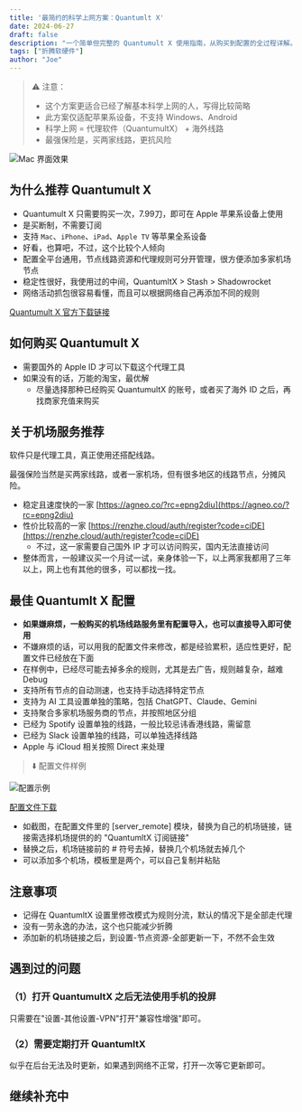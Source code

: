 ```yaml
---
title: '最简约的科学上网方案：Quantumlt X'
date: 2024-06-27
draft: false
description: "一个简单但完整的 Quantumult X 使用指南，从购买到配置的全过程详解。"
tags: ["折腾软硬件"]
author: "Joe"
---
```


> ⚠️ 注意：
> - 这个方案更适合已经了解基本科学上网的人，写得比较简略
> - 此方案仅适配苹果系设备，不支持 Windows、Android
> - 科学上网 = 代理软件（QuantumultX） + 海外线路
> - 最强保险是，买两家线路，更抗风险

![Mac 界面效果](/images/posts/quantumult-x/image1.webp)

## 为什么推荐 Quantumult X

- Quantumult X 只需要购买一次，7.99刀，即可在 Apple 苹果系设备上使用
- 是买断制，不需要订阅
- 支持 `Mac`、`iPhone`、`iPad`、`Apple TV` 等苹果全系设备
- 好看，也算吧，不过，这个比较个人倾向
- 配置全平台通用，节点线路资源和代理规则可分开管理，很方便添加多家机场节点
- 稳定性很好，我使用过的中间，QuantumltX > Stash > Shadowrocket
- 网络活动抓包很容易看懂，而且可以根据网络自己再添加不同的规则

[‎Quantumult X 官方下载链接](https://apps.apple.com/ca/app/quantumult-x/id1443988620)

## 如何购买 Quantumult X

- 需要国外的 Apple ID 才可以下载这个代理工具
- 如果没有的话，万能的淘宝，最优解
    - 尽量选择那种已经购买 QuantumultX 的账号，或者买了海外 ID 之后，再找商家充值来购买

## 关于机场服务推荐

软件只是代理工具，真正使用还搭配线路。

最强保险当然是买两家线路，或者一家机场，但有很多地区的线路节点，分摊风险。

- 稳定且速度快的一家 [https://agneo.co/?rc=epng2diu](https://agneo.co/?rc=epng2diu)
- 性价比较高的一家 [https://renzhe.cloud/auth/register?code=ciDE](https://renzhe.cloud/auth/register?code=ciDE)
    - 不过，这一家需要自己国外 IP 才可以访问购买，国内无法直接访问
- 整体而言，一般建议买一个月试一试，亲身体验一下，以上两家我都用了三年以上，网上也有其他的很多，可以都找一找。

## 最佳 Quantumlt X 配置

- **如果嫌麻烦，一般购买的机场线路服务里有配置导入，也可以直接导入即可使用**
- 不嫌麻烦的话，可以用我的配置文件来修改，都是经验累积，适应性更好，配置文件已经放在下面
- 在样例中，已经尽可能去掉多余的规则，尤其是去广告，规则越复杂，越难 Debug
- 支持所有节点的自动测速，也支持手动选择特定节点
- 支持为 AI 工具设置单独的策略，包括 ChatGPT、Claude、Gemini
- 支持聚合多家机场服务商的节点，并按照地区分组
- 已经为 Spotify 设置单独的线路，一般比较忌讳香港线路，需留意
- 已经为 Slack 设置单独的线路，可以单独选择线路
- Apple 与 iCloud 相关按照 Direct 来处理

> ⬇️ 配置文件样例

![配置示例](/images/posts/quantumult-x/image2.webp)

[配置文件下载](/conf/quantumult_20240722182237.conf)

- 如截图，在配置文件里的 [server_remote] 模块，替换为自己的机场链接，链接需选择机场提供的的 "QuantumltX 订阅链接"
- 替换之后，机场链接前的 # 符号去掉，替换几个机场就去掉几个
- 可以添加多个机场，模板里是两个，可以自己复制并粘贴

## 注意事项

- 记得在 QuantumltX 设置里修改模式为规则分流，默认的情况下是全部走代理
- 没有一劳永逸的办法，这个也只能减少折腾
- 添加新的机场链接之后，到设置-节点资源-全部更新一下，不然不会生效

## 遇到过的问题

### （1）打开 QuantumultX 之后无法使用手机的投屏

只需要在"设置-其他设置-VPN"打开"兼容性增强"即可。

### （2）需要定期打开 QuantumltX

似乎在后台无法及时更新，如果遇到网络不正常，打开一次等它更新即可。

## 继续补充中 